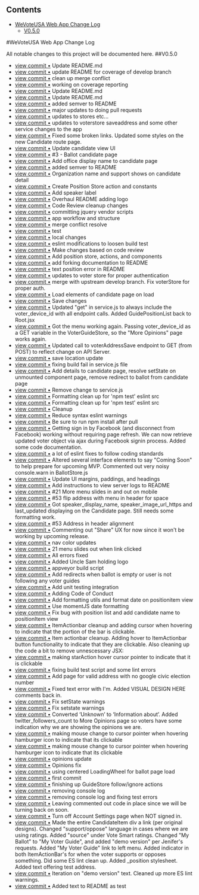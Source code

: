 <!-- START doctoc generated TOC please keep comment here to allow auto update -->
<!-- DON'T EDIT THIS SECTION, INSTEAD RE-RUN doctoc TO UPDATE -->
## Contents

- [WeVoteUSA Web App Change Log](#wevoteusa-web-app-change-log)
  - [V0.5.0](#v050)

<!-- END doctoc generated TOC please keep comment here to allow auto update -->

#WeVoteUSA Web App Change Log

All notable changes to this project will be documented here.
##V0.5.0
<ul>
<li> <a href="http://github.com/wevote/WebApp/commit/09a0dd2ce7ebc34228f6bfc59c5bc00e40b0b8c0">view commit &bull;</a> Update README.md</li>
<li> <a href="http://github.com/wevote/WebApp/commit/65daad4e7df7958f9d8a0ab7e4a38567daea0fe7">view commit &bull;</a> update README for coverage of develop branch</li>
<li> <a href="http://github.com/wevote/WebApp/commit/0a4da105dbbfffa43d785098f78d338c6e9e5e45">view commit &bull;</a> clean up merge conflict</li>
<li> <a href="http://github.com/wevote/WebApp/commit/8ef0af3aa2a746c6a3e62954baf43715a54e4e0f">view commit &bull;</a> working on coverage reporting</li>
<li> <a href="http://github.com/wevote/WebApp/commit/612e34d19a1873097d69f0dddd56872b63af36ff">view commit &bull;</a> Update README.md</li>
<li> <a href="http://github.com/wevote/WebApp/commit/92e8a69fd864478b378ced8d21811ab4f7b6ad8b">view commit &bull;</a> Update README.md</li>
<li> <a href="http://github.com/wevote/WebApp/commit/acb7066b2a6e0fe3cb7ab877a255b5dfeae2ed72">view commit &bull;</a> added semver to README</li>
<li> <a href="http://github.com/wevote/WebApp/commit/54e0d14860ebd9256a837826938fd73ee5578c7f">view commit &bull;</a> major updates to doing pull requests</li>
<li> <a href="http://github.com/wevote/WebApp/commit/1aa45dd5266fbc3470ce208b4df8f48bc3d8271a">view commit &bull;</a> updates to stores etc...</li>
<li> <a href="http://github.com/wevote/WebApp/commit/ec6ec9d0481c360ce2fd3ab550e902606e0c51ec">view commit &bull;</a> updates to voterstore saveaddress and some other service changes to the app</li>
<li> <a href="http://github.com/wevote/WebApp/commit/1bb0e66c7ce7af726b826c2ebea407f138006e63">view commit &bull;</a> Fixed some broken links. Updated some styles on the new Candidate route page.</li>
<li> <a href="http://github.com/wevote/WebApp/commit/2024b583330345980a4bfe38b28c65688cf9fbea">view commit &bull;</a> Update candidate view UI</li>
<li> <a href="http://github.com/wevote/WebApp/commit/a088d99edfd29fa8dfb430e5cb8effd96ed2b8d1">view commit &bull;</a> #3 - Ballot candidate page</li>
<li> <a href="http://github.com/wevote/WebApp/commit/95050cea91df33c0b8dfccc26f11662da2463047">view commit &bull;</a> Add office display name to candidate page</li>
<li> <a href="http://github.com/wevote/WebApp/commit/be103c630da4d973385bcda3c7c295ab0908ef95">view commit &bull;</a> added semver to README</li>
<li> <a href="http://github.com/wevote/WebApp/commit/9d6d52091332b8dea8a98e5ef872765ed0f705fd">view commit &bull;</a> Organization name and support shows on candidate detail</li>
<li> <a href="http://github.com/wevote/WebApp/commit/03d48d1529c2bb87357addccd305ef17bc0e7a6e">view commit &bull;</a> Create Position Store action and constants</li>
<li> <a href="http://github.com/wevote/WebApp/commit/fbed1c56818d8a76caf108a0e87064c538aca741">view commit &bull;</a> Add speaker label</li>
<li> <a href="http://github.com/wevote/WebApp/commit/a188a4eace2c06d70456a5e180bf5267f52b774c">view commit &bull;</a> Overhaul README adding logo</li>
<li> <a href="http://github.com/wevote/WebApp/commit/e190be4848d9ac12d081b992b53d654b5bbf3105">view commit &bull;</a> Code Review cleanup changes</li>
<li> <a href="http://github.com/wevote/WebApp/commit/8ea8085f378ddcbc26104b30f8f2a1b218358438">view commit &bull;</a> committing jquery vendor scripts</li>
<li> <a href="http://github.com/wevote/WebApp/commit/20a3844480b562a6aa7cfc3bc6d63f00fc54cc7a">view commit &bull;</a> app workflow and structure</li>
<li> <a href="http://github.com/wevote/WebApp/commit/5413fa9b17d28d6bde7c85f99ee1e461659f640c">view commit &bull;</a> merge conflict resolve</li>
<li> <a href="http://github.com/wevote/WebApp/commit/88e5391088a91c82ca5277face7dd1ce14c3dc39">view commit &bull;</a> test</li>
<li> <a href="http://github.com/wevote/WebApp/commit/f14647dd0d8a76e4e4105e670c31d996f73c1e30">view commit &bull;</a> local changes</li>
<li> <a href="http://github.com/wevote/WebApp/commit/2dc1124e921af67710535c392963f8a03d4562a0">view commit &bull;</a> eslint modifications to loosen build test</li>
<li> <a href="http://github.com/wevote/WebApp/commit/0b345f909899b2dc4a5efe149a024337d0827647">view commit &bull;</a> Make changes based on code review</li>
<li> <a href="http://github.com/wevote/WebApp/commit/13a6c1452f39eaecc090a738ec91e20df0e4b713">view commit &bull;</a> Add position store, actions, and components</li>
<li> <a href="http://github.com/wevote/WebApp/commit/339f5428ebad120ad3f8edfc60708eeb464a2125">view commit &bull;</a> add forking documentation to README</li>
<li> <a href="http://github.com/wevote/WebApp/commit/7c213a4433a5ec366333fda0d8cd8579748cd027">view commit &bull;</a> text position error in README</li>
<li> <a href="http://github.com/wevote/WebApp/commit/72dfcaf9abc9fad4950205a9b1854dde580b571f">view commit &bull;</a> updates to voter store for proper authentication</li>
<li> <a href="http://github.com/wevote/WebApp/commit/dde0940ebc0e3b51fd8d69dc9f0559fcd194de71">view commit &bull;</a> merge with upstream develop branch. Fix voterStore for proper auth.</li>
<li> <a href="http://github.com/wevote/WebApp/commit/5657d34acafcb7f7790f256bd31e4781fb83dfa8">view commit &bull;</a> Load elements of candidate page on load</li>
<li> <a href="http://github.com/wevote/WebApp/commit/834a6f7c55bd835a3a1f24125959e43b4df4188d">view commit &bull;</a> Save changes</li>
<li> <a href="http://github.com/wevote/WebApp/commit/ea15baf7f4e8823ffc88fab6465fc16b498ab5c6">view commit &bull;</a> Updated "get" in service.js to always include the voter_device_id with all endpoint calls. Added GuidePositionList back to Root.jsx</li>
<li> <a href="http://github.com/wevote/WebApp/commit/f750168bbf2c82de42f7552aa6cb97bde542a03d">view commit &bull;</a> Got the menu working again. Passing voter_device_id as a GET variable in the VoterGuideStore, so the "More Opinions" page works again.</li>
<li> <a href="http://github.com/wevote/WebApp/commit/fa69a0b60575b01e40674791e3a6852a5ec11d8e">view commit &bull;</a> Updated call to voterAddressSave endpoint to GET (from POST) to reflect change on API Server.</li>
<li> <a href="http://github.com/wevote/WebApp/commit/23f3a54f263caa5a28235e99d1118b3ec814d1a5">view commit &bull;</a> save location update</li>
<li> <a href="http://github.com/wevote/WebApp/commit/30a4ebadd788690ad2b4d40976e845824a318c4b">view commit &bull;</a> fixing build fail in service.js file</li>
<li> <a href="http://github.com/wevote/WebApp/commit/f3222a92f3796ea73129d3784853c73e90e34ec6">view commit &bull;</a> Add details to candidate page, resolve setState on unmounted component page, remove redirect to ballot from candidate page</li>
<li> <a href="http://github.com/wevote/WebApp/commit/4aea4f5cb2d7201df47ab4f6bbd86c76198266ee">view commit &bull;</a> Remove change to service.js</li>
<li> <a href="http://github.com/wevote/WebApp/commit/1126ddc2a3c07cdb8be416d91b550aaf5434c771">view commit &bull;</a> Formatting clean up for 'npm test' eslint src</li>
<li> <a href="http://github.com/wevote/WebApp/commit/c8d1ac5b2cf6f9b3530b771b2f4a9e2280622f36">view commit &bull;</a> Formatting clean up for 'npm test' eslint src</li>
<li> <a href="http://github.com/wevote/WebApp/commit/c273c59c10978eddf418749a5986f326455f6c7b">view commit &bull;</a> Cleanup</li>
<li> <a href="http://github.com/wevote/WebApp/commit/a74d0b0eb88e395b03c24b621ce2e558280d6952">view commit &bull;</a> Reduce syntax eslint warnings</li>
<li> <a href="http://github.com/wevote/WebApp/commit/6a76373b6fd2e7422c0bf939352f05786bf21ef3">view commit &bull;</a> Be sure to run npm install after pull</li>
<li> <a href="http://github.com/wevote/WebApp/commit/2b7c1c589007313c75217bf952bf03dce0ceedb8">view commit &bull;</a> Getting sign in by Facebook (and disconnect from Facebook) working without requiring page refresh. We can now retrieve updated voter object via ajax during Facebook signin process. Added some code documentation.</li>
<li> <a href="http://github.com/wevote/WebApp/commit/241ee2eb1739ea64706d8ea9c53d0ce10a4742dc">view commit &bull;</a> a lot of eslint fixes to follow coding standards</li>
<li> <a href="http://github.com/wevote/WebApp/commit/5a0c3afdd2055bea35d2e3497ae38f018d1c0754">view commit &bull;</a> Altered several interface elements to say "Coming Soon" to help prepare for upcoming MVP. Commented out very noisy console.warn in BallotStore.js</li>
<li> <a href="http://github.com/wevote/WebApp/commit/f14cd7c7548f41b4872e56b9a6926ada7735849e">view commit &bull;</a> Update UI margins, paddings, and headings</li>
<li> <a href="http://github.com/wevote/WebApp/commit/c8daf4fc5e502dd39574c874a0b61c54f4122927">view commit &bull;</a> Add instructions to view server logs to README</li>
<li> <a href="http://github.com/wevote/WebApp/commit/eff6f9a0fbe375e1affbc15ef6098840ba549f18">view commit &bull;</a> #21 More menu slides in and out on mobile</li>
<li> <a href="http://github.com/wevote/WebApp/commit/b633b5ba858169e941a8d6d972a788428bd6d784">view commit &bull;</a> #53 flip address with menu in header for space</li>
<li> <a href="http://github.com/wevote/WebApp/commit/abd452c90c12ba3200ffe5ebdd7a3e45b5d8f8da">view commit &bull;</a> Got speaker_display_name, speaker_image_url_https and last_updated displaying on the Candidate page. Still needs some formatting work.</li>
<li> <a href="http://github.com/wevote/WebApp/commit/86d4f36c8f1ce16ab6ff7a7108c702e05aae5450">view commit &bull;</a> #53 Address in header alignment</li>
<li> <a href="http://github.com/wevote/WebApp/commit/4dbcb0bf05976e437d03c6e10ef191a50978e548">view commit &bull;</a> Commenting out "Share" UX for now since it won't be working by upcoming release.</li>
<li> <a href="http://github.com/wevote/WebApp/commit/3cbf2a127d73253c640932f2ade8ecb3acc50863">view commit &bull;</a> nav color updates</li>
<li> <a href="http://github.com/wevote/WebApp/commit/e204518fa47c7f825ca86f39e636c922050c831f">view commit &bull;</a> 21 menu slides out when link clicked</li>
<li> <a href="http://github.com/wevote/WebApp/commit/17ecc9243a8f1c1ee971beaba3bb80b888a3fcd6">view commit &bull;</a> All errors fixed</li>
<li> <a href="http://github.com/wevote/WebApp/commit/3f4dad3acf7d97aede3936570337647305bab11f">view commit &bull;</a> Added Uncle Sam holding logo</li>
<li> <a href="http://github.com/wevote/WebApp/commit/4e05d1c7f4f223fb2a4d8efeb396541477b5574a">view commit &bull;</a> appveyor build script</li>
<li> <a href="http://github.com/wevote/WebApp/commit/c832974872446b7bdb4efe75da02fcfc62dcec93">view commit &bull;</a> Add redirects when ballot is empty or user is not following any voter guides</li>
<li> <a href="http://github.com/wevote/WebApp/commit/361d05f00621e98e2c258a5c547a59a84d88e557">view commit &bull;</a> Add unit testing integration</li>
<li> <a href="http://github.com/wevote/WebApp/commit/2af639533321f1a8d24bc0980c03cb84ffd98901">view commit &bull;</a> Adding Code of Conduct</li>
<li> <a href="http://github.com/wevote/WebApp/commit/a3763fce8b54baffa0bd609bad8959e7ddc4590f">view commit &bull;</a> Add formatting utils and format date on positionitem view</li>
<li> <a href="http://github.com/wevote/WebApp/commit/5f0f8df9e1b65d0ff08ce43ab6c2e73589011266">view commit &bull;</a> Use momentJS date formatting</li>
<li> <a href="http://github.com/wevote/WebApp/commit/2bcd98768f0ff8f25c61415bae41672b22e2f278">view commit &bull;</a> Fix bug with position list and add candidate name to positionItem view</li>
<li> <a href="http://github.com/wevote/WebApp/commit/959ba641b90a3816084de9475388960717428971">view commit &bull;</a> ItemActionbar cleanup and adding cursor when hovering to indicate that the portion of the bar is clickable.</li>
<li> <a href="http://github.com/wevote/WebApp/commit/e4ede265406ada07d5e2e568b6115eab78662b07">view commit &bull;</a> Item actionbar cleanup. Adding hover to ItemActionbar button functionality to indicate that they are clickable. Also cleaning up the code a bit to remove unnescessary JSX:</li>
<li> <a href="http://github.com/wevote/WebApp/commit/199bbe54a13c33da252e00e06d30fd1cf26eb721">view commit &bull;</a> making starAction hover cursor pointer to indicate that it is clickable</li>
<li> <a href="http://github.com/wevote/WebApp/commit/910e7fe58fe74dabb6e52b1bd8b000084b96dbbc">view commit &bull;</a> fixing build test script and some lint errors</li>
<li> <a href="http://github.com/wevote/WebApp/commit/f191e53ef672056b558044d8899163df96ead3d3">view commit &bull;</a> Add page for valid address with no google civic election number</li>
<li> <a href="http://github.com/wevote/WebApp/commit/d2f3d37322f5d4860afa12dad6c67cda6dcecf81">view commit &bull;</a> Fixed text error with I'm. Added VISUAL DESIGN HERE comments back in.</li>
<li> <a href="http://github.com/wevote/WebApp/commit/1411dad2abc62a0c0113de4b7f938d89b572bc6f">view commit &bull;</a> Fix setState warnings</li>
<li> <a href="http://github.com/wevote/WebApp/commit/d94da17f20b987a2f54f31198ef69f7bdcf80e2b">view commit &bull;</a> Fix setstate warnings</li>
<li> <a href="http://github.com/wevote/WebApp/commit/3b219d6ac08897c74e5dfb60c377988c899321ee">view commit &bull;</a> Converted ‘Unknown’ to ‘Information about’. Added twitter_followers_count to More Opinions page so voters have some indication why we are showing the opinions we are.</li>
<li> <a href="http://github.com/wevote/WebApp/commit/59883084db596a8d09ac1360991b280b452adfb5">view commit &bull;</a> making mouse change to cursor pointer when hovering hamburger icon to indicate that its clickable</li>
<li> <a href="http://github.com/wevote/WebApp/commit/a306ea44988cd7288a70cd315a805956e374cf95">view commit &bull;</a> making mouse change to cursor pointer when hovering hamburger icon to indicate that its clickable</li>
<li> <a href="http://github.com/wevote/WebApp/commit/fbe4285656af6c98f01000c88b5cc249c4a3109d">view commit &bull;</a> opinions update</li>
<li> <a href="http://github.com/wevote/WebApp/commit/3ab788a98c065f19fd958d99b18780f46a925071">view commit &bull;</a> Opinions fix</li>
<li> <a href="http://github.com/wevote/WebApp/commit/f9c6724576fcce1437e6bd12d4cfd5fb31d46469">view commit &bull;</a> using centered LoadingWheel for ballot page load</li>
<li> <a href="http://github.com/wevote/WebApp/commit/ad69d95ecb5d978403e724ad6b87fc43f97a3fae">view commit &bull;</a> first commit</li>
<li> <a href="http://github.com/wevote/WebApp/commit/377e227747ec5b8b87b036b2f404bc71299cf986">view commit &bull;</a> finishing up GuideStore follow/ignore actions</li>
<li> <a href="http://github.com/wevote/WebApp/commit/29ebe34aea2590fc693c8a2b500205fb2d255afb">view commit &bull;</a> removing console log</li>
<li> <a href="http://github.com/wevote/WebApp/commit/5511c33b574c77735e366e23a49a4bb7f01df38a">view commit &bull;</a> removing console log and fixing test errors</li>
<li> <a href="http://github.com/wevote/WebApp/commit/bf7819bf66c7ea208b40c9a63843fb0d4e407401">view commit &bull;</a> Leaving commented out code in place since we will be turning back on soon.</li>
<li> <a href="http://github.com/wevote/WebApp/commit/c9a4d8b18d13abb7db536ac9b6bd41c58c6df87a">view commit &bull;</a> Turn off Account Settings page when NOT signed in.</li>
<li> <a href="http://github.com/wevote/WebApp/commit/9ff1feb0359e35669b7384fd7a7b309fa07a68c0">view commit &bull;</a> Made the entire CandidateItem div a link (per original designs). Changed "support/oppose" language in cases where we are using ratings. Added "source" under Vote Smart ratings. Changed "My Ballot" to "My Voter Guide", and added "demo version" per Jenifer's requests. Added "My Voter Guide" link to left menu. Added indicator in both ItemActionBar's for when the voter supports or opposes something. Did some ES lint clean up. Added _position stylesheet. Added text offering test address.</li>
<li> <a href="http://github.com/wevote/WebApp/commit/efc846686422fb905ea9bfd994b80f7561d7ec29">view commit &bull;</a> Iteration on "demo version" text. Cleaned up more ES lint warnings.</li>
<li> <a href="http://github.com/wevote/WebApp/commit/35e6d71f46d644ae8e3959ee61899ceeff123ee4">view commit &bull;</a> Added text to README as test</li>
</ul>
